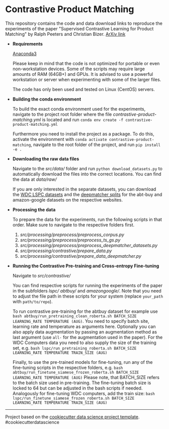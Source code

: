 # Contrastive Product Matching

This repository contains the code and data download links to reproduce the experiments of the paper "Supervised Contrastive Learning for Product Matching" by Ralph Peeters and Christian Bizer. [ArXiv link](https://arxiv.org/abs/2202.02098)

* **Requirements**

    [Anaconda3](https://www.anaconda.com/products/individual)

    Please keep in mind that the code is not optimized for portable or even non-workstation devices. Some of the scripts may require large amounts of RAM (64GB+) and GPUs. It is advised to use a powerful workstation or server when experimenting with some of the larger files.

    The code has only been used and tested on Linux (CentOS) servers.

* **Building the conda environment**

    To build the exact conda environment used for the experiments, navigate to the project root folder where the file *contrastive-product-matching.yml* is located and run ```conda env create -f contrastive-product-matching.yml```
    
    Furthermore you need to install the project as a package. To do this, activate the environment with ```conda activate contrastive-product-matching```, navigate to the root folder of the project, and run ```pip install -e .```

* **Downloading the raw data files**

    Navigate to the *src/data/* folder and run ```python download_datasets.py``` to automatically download the files into the correct locations.
    You can find the data at *data/raw/*

    If you are only interested in the separate datasets, you can download the [WDC LSPC datasets](http://webdatacommons.org/largescaleproductcorpus/v2/index.html#toc6) and the [deepmatcher splits](https://github.com/anhaidgroup/deepmatcher/blob/master/Datasets.md) for the abt-buy and amazon-google datasets on the respective websites. 
	
* **Processing the data**

    To prepare the data for the experiments, run the following scripts in that order. Make sure to navigate to the respective folders first.
    
    1. *src/processing/preprocess/preprocess_corpus.py*
    2. *src/processing/preprocess/preprocess_ts_gs.py*
    3. *src/processing/preprocess/preprocess_deepmatcher_datasets.py*
    4. *src/processing/contrastive/prepare_data.py*
	5. *src/processing/contrastive/prepare_data_deepmatcher.py*

* **Running the Contrastive Pre-training and Cross-entropy Fine-tuning**

    Navigate to *src/contrastive/*
    
	You can find respective scripts for running the experiments of the paper in the subfolders *lspc/* *abtbuy/* and *amazongoogle/*. Note that you need to adjust the file path in these scripts for your system (replace ```your_path``` with ```path/to/repo```).
	
	To run contrastive pre-training for the abtbuy dataset for example use ```bash abtbuy/run_pretraining_clean_roberta.sh BATCH_SIZE LEARNING_RATE TEMPERATURE (AUG)```. You need to specify batch site, learning rate and temperature as arguments here. Optionally you can also apply data augmentation by passing an augmentation method as last argument (use ```all-``` for the augmentation used in the paper).
	For the WDC Computers data you need to also supply the size of the training set, e.g. ```bash lspc/run_pretraining_roberta.sh BATCH_SIZE LEARNING_RATE TEMPERATURE TRAIN_SIZE (AUG)```
	
	Finally, to use the pre-trained models for fine-tuning, run any of the fine-tuning scripts in the respective folders, e.g. ```bash abtbuy/run_finetune_siamese_frozen_roberta.sh BATCH_SIZE LEARNING_RATE TEMPERATURE (AUG)``` Please note, that BATCH_SIZE refers to the batch size used in pre-training. The fine-tuning batch size is locked to 64 but can be adjusted in the bash scripts if needed.
	Analogously for fine-tuning WDC computers, add the train size: ```bash lspc/run_finetune_siamese_frozen_roberta.sh BATCH_SIZE LEARNING_RATE TEMPERATURE TRAIN_SIZE (AUG)```

	
--------

Project based on the [cookiecutter data science project template](https://drivendata.github.io/cookiecutter-data-science/). #cookiecutterdatascience
